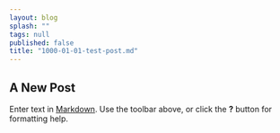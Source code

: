 ```yaml
---
layout: blog
splash: ""
tags: null
published: false
title: "1000-01-01-test-post.md"
---
```


## A New Post

Enter text in [Markdown](http://daringfireball.net/projects/markdown/). Use the toolbar above, or click the **?** button for formatting help.

